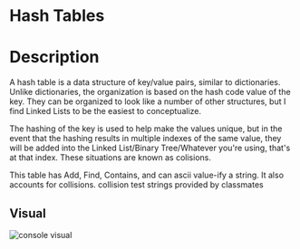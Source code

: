 # Hash Tables

# Description
A hash table is a data structure of key/value pairs, similar to dictionaries. 
Unlike dictionaries, the organization is based on the hash code value of the key. 
They can be organized to look like a number of other structures, but I find Linked Lists to be the easiest to conceptualize.

The hashing of the key is used to help make the values unique, but in the event that the hashing results in multiple indexes of the same value,
they will be added into the Linked List/Binary Tree/Whatever you're using, that's at that index. These situations are known as colisions. 


This table has Add, Find, Contains, and can ascii value-ify a string. It also accounts for collisions. collision test strings provided by classmates
## Visual

![console visual]()

